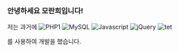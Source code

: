 ### 안녕하세요 모란희입니다!

저는 과거에
![PHP1](https://img.shields.io/badge/-PHP2-777BB4?style=flat&logo=PHP&logoColor=white)
![MySQL](https://img.shields.io/badge/-MySQL-4479A1?style=flat-square&logo=MySQL&logoColor=white)
![Javascript](https://img.shields.io/badge/-Javascript-F7DF1E?style=flat-square&logo=javascript&logoColor=black)
![jQuery](https://img.shields.io/badge/-jQuery-0769AD?style=flat-square&logo=jquery&logoColor=black)
![tet](https://img.shields.io/badge/-jQuery-0769AD?style=flat-square&logo=jquery&logoColor=green)

를 사용하여 개발을 했습니다.



<!--
**Ranhuy/Ranhuy** is a ✨ _special_ ✨ repository because its `README.md` (this file) appears on your GitHub profile.

Here are some ideas to get you started:

- 🔭 I’m currently working on ...
- 🌱 I’m currently learning ...
- 👯 I’m looking to collaborate on ...
- 🤔 I’m looking for help with ...
- 💬 Ask me about ...
- 📫 How to reach me: ...
- 😄 Pronouns: ...
- ⚡ Fun fact: ...
-->
